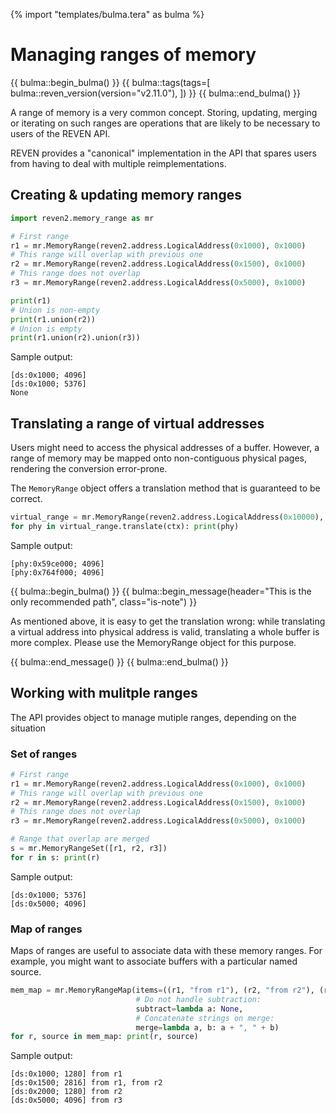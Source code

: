{% import "templates/bulma.tera" as bulma %}

# Managing ranges of memory

{{ bulma::begin_bulma() }}
{{ bulma::tags(tags=[
    bulma::reven_version(version="v2.11.0"),
    ])
}}
{{ bulma::end_bulma() }}

A range of memory is a very common concept. Storing, updating, merging or iterating on such ranges are operations that are likely to be necessary to users of the REVEN API. 

REVEN provides a "canonical" implementation in the API that spares users from having to deal with multiple reimplementations.

## Creating & updating memory ranges

```py
import reven2.memory_range as mr

# First range
r1 = mr.MemoryRange(reven2.address.LogicalAddress(0x1000), 0x1000)
# This range will overlap with previous one
r2 = mr.MemoryRange(reven2.address.LogicalAddress(0x1500), 0x1000)
# This range does not overlap
r3 = mr.MemoryRange(reven2.address.LogicalAddress(0x5000), 0x1000)

print(r1)
# Union is non-empty
print(r1.union(r2))
# Union is empty
print(r1.union(r2).union(r3))
```

Sample output:

```
[ds:0x1000; 4096]
[ds:0x1000; 5376]
None
```

## Translating a range of virtual addresses

Users might need to access the physical addresses of a buffer. However, a range of memory may be mapped onto non-contiguous physical pages, rendering the conversion error-prone.

The `MemoryRange` object offers a translation method that is guaranteed to be correct.

```py
virtual_range = mr.MemoryRange(reven2.address.LogicalAddress(0x10000), 0x2000)
for phy in virtual_range.translate(ctx): print(phy)
```

Sample output:

```
[phy:0x59ce000; 4096]
[phy:0x764f000; 4096]
```


{{ bulma::begin_bulma() }}
{{ bulma::begin_message(header="This is the only recommended path", class="is-note") }}
<p>
    As mentioned above, it is easy to get the translation wrong: while translating a virtual address into physical address is valid, translating a whole buffer is more complex. Please use the MemoryRange object for this purpose.
</p>
{{ bulma::end_message() }}
{{ bulma::end_bulma() }}

## Working with mulitple ranges

The API provides object to manage mutiple ranges, depending on the situation

### Set of ranges

```py
# First range
r1 = mr.MemoryRange(reven2.address.LogicalAddress(0x1000), 0x1000)
# This range will overlap with previous one
r2 = mr.MemoryRange(reven2.address.LogicalAddress(0x1500), 0x1000)
# This range does not overlap
r3 = mr.MemoryRange(reven2.address.LogicalAddress(0x5000), 0x1000)

# Range that overlap are merged
s = mr.MemoryRangeSet([r1, r2, r3])
for r in s: print(r)
```

Sample output:

```
[ds:0x1000; 5376]
[ds:0x5000; 4096]
```
### Map of ranges

Maps of ranges are useful to associate data with these memory ranges. For example, you might want to associate buffers with a particular named source.

```py
mem_map = mr.MemoryRangeMap(items=((r1, "from r1"), (r2, "from r2"), (r3, "from r3")),
                            # Do not handle subtraction:
                            subtract=lambda a: None,        
                            # Concatenate strings on merge:
                            merge=lambda a, b: a + ", " + b)
for r, source in mem_map: print(r, source)
```

Sample output:

```
[ds:0x1000; 1280] from r1
[ds:0x1500; 2816] from r1, from r2
[ds:0x2000; 1280] from r2
[ds:0x5000; 4096] from r3
```
